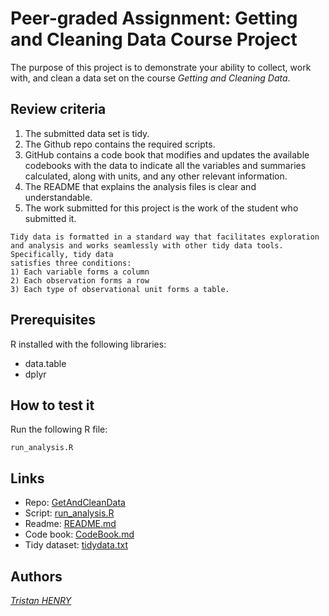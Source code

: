 # Peer-graded Assignment: Getting and Cleaning Data Course Project

The purpose of this project is to demonstrate your ability to collect, work with, and clean a data set on the course *Getting and Cleaning Data*.

## Review criteria

1. The submitted data set is tidy.
2. The Github repo contains the required scripts.
3.  GitHub contains a code book that modifies and updates the available codebooks with the data to indicate all the variables and summaries calculated, along with units, and any other relevant information.
4. The README that explains the analysis files is clear and understandable.
5. The work submitted for this project is the work of the student who submitted it.

```
Tidy data is formatted in a standard way that facilitates exploration and analysis and works seamlessly with other tidy data tools. Specifically, tidy data
satisfies three conditions: 
1) Each variable forms a column     
2) Each observation forms a row
3) Each type of observational unit forms a table.
```

## Prerequisites

R installed with the following libraries:
* data.table
* dplyr

## How to test it

Run the following R file: 
```
run_analysis.R
```

## Links

* Repo: [GetAndCleanData](.)
* Script: [run_analysis.R](run_analysis.R)
* Readme: [README.md](README.md)
* Code book: [CodeBook.md](CodeBook.md)
* Tidy dataset: [tidydata.txt](tidydata.txt)

## Authors

[*Tristan HENRY*](https://github.com/tristanry)
